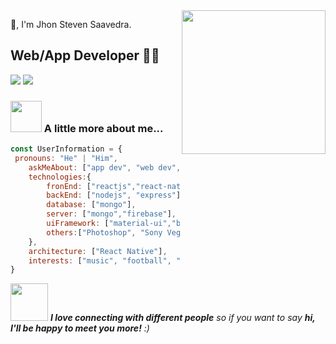 <img align='right' src="https://media.giphy.com/media/M9gbBd9nbDrOTu1Mqx/giphy.gif" width="230">

🙏, I'm Jhon Steven Saavedra.  
## Web/App Developer 👨‍💻

[![](https://img.shields.io/badge/Facebook-AnhQuanNguyen-blue)](https://www.facebook.com/jsgsco/)
[![](https://img.shields.io/badge/Gmail-anhquan291%40gmail.com-red)](mailto:foeblackg@gmail.com)


### <img src="https://media.giphy.com/media/VgCDAzcKvsR6OM0uWg/giphy.gif" width="50"> A little more about me...  


```javascript
const UserInformation = {
 pronouns: "He" | "Him",
    askMeAbout: ["app dev", "web dev", "tech"],
    technologies:{
        fronEnd: ["reactjs","react-native","html","css"],
        backEnd: ["nodejs", "express"],
        database: ["mongo"],
        server: ["mongo","firebase"],
        uiFramework: ["material-ui","bootstrap", "react-native-elements", "react-native-paper",""ant-deign"],
        others:["Photoshop", "Sony Vegas",]
    },
    architecture: ["React Native"],
    interests: ["music", "football", "travel", "english", "movie"]
}
```

<img src="https://media.giphy.com/media/LnQjpWaON8nhr21vNW/giphy.gif" width="60"> <em><b>I love connecting with different people</b> so if you want to say <b>hi, I'll be happy to meet you more!</b> :)</em>
